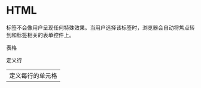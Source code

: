 # HTML

<label>标签不会像用户呈现任何特殊效果。当用户选择该标签时，浏览器会自动将焦点转到和标签相关的表单控件上。



表格
<table>

<tr>定义行
<td>定义每行的单元格